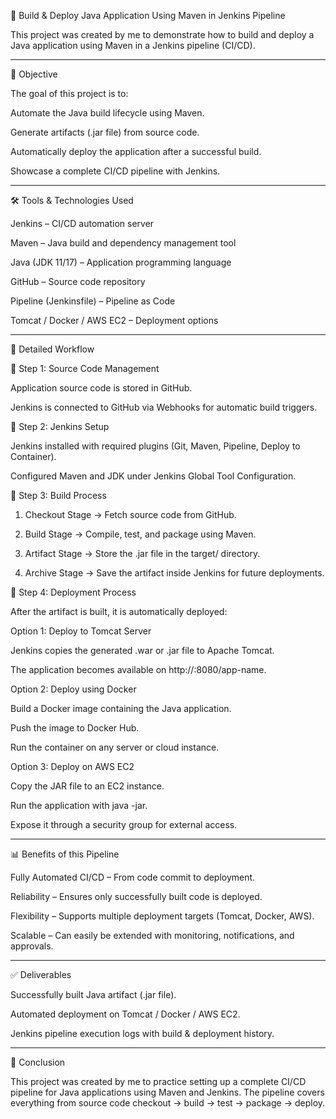 🚀 Build & Deploy Java Application Using Maven in Jenkins Pipeline


This project was created by me to demonstrate how to build and deploy a Java application using Maven in a Jenkins pipeline (CI/CD).


---

📌 Objective

The goal of this project is to:

Automate the Java build lifecycle using Maven.

Generate artifacts (.jar file) from source code.

Automatically deploy the application after a successful build.

Showcase a complete CI/CD pipeline with Jenkins.



---

🛠 Tools & Technologies Used

Jenkins – CI/CD automation server

Maven – Java build and dependency management tool

Java (JDK 11/17) – Application programming language

GitHub – Source code repository

Pipeline (Jenkinsfile) – Pipeline as Code

Tomcat / Docker / AWS EC2 – Deployment options



---

📂 Detailed Workflow

🔹 Step 1: Source Code Management

Application source code is stored in GitHub.

Jenkins is connected to GitHub via Webhooks for automatic build triggers.


🔹 Step 2: Jenkins Setup

Jenkins installed with required plugins (Git, Maven, Pipeline, Deploy to Container).

Configured Maven and JDK under Jenkins Global Tool Configuration.


🔹 Step 3: Build Process

1. Checkout Stage → Fetch source code from GitHub.


2. Build Stage → Compile, test, and package using Maven.


3. Artifact Stage → Store the .jar file in the target/ directory.


4. Archive Stage → Save the artifact inside Jenkins for future deployments.



🔹 Step 4: Deployment Process

After the artifact is built, it is automatically deployed:

Option 1: Deploy to Tomcat Server

Jenkins copies the generated .war or .jar file to Apache Tomcat.

The application becomes available on http://<server-ip>:8080/app-name.


Option 2: Deploy using Docker

Build a Docker image containing the Java application.

Push the image to Docker Hub.

Run the container on any server or cloud instance.


Option 3: Deploy on AWS EC2

Copy the JAR file to an EC2 instance.

Run the application with java -jar.

Expose it through a security group for external access.




---

📊 Benefits of this Pipeline

Fully Automated CI/CD – From code commit to deployment.

Reliability – Ensures only successfully built code is deployed.

Flexibility – Supports multiple deployment targets (Tomcat, Docker, AWS).

Scalable – Can easily be extended with monitoring, notifications, and approvals.



---

✅ Deliverables

Successfully built Java artifact (.jar file).

Automated deployment on Tomcat / Docker / AWS EC2.

Jenkins pipeline execution logs with build & deployment history.



---

📌 Conclusion

This project was created by me to practice setting up a complete CI/CD pipeline for Java applications using Maven and Jenkins.
The pipeline covers everything from source code checkout → build → test → package → deploy.
